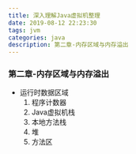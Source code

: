 ```yaml
---
title: 深入理解Java虚拟机整理
date: 2019-08-12 22:23:30
tags: jvm
categories: java
description: 第二章-内存区域与内存溢出
---
```


### 第二章-内存区域与内存溢出

- 运行时数据区域
  1. 程序计数器
  2. Java虚拟机栈
  3. 本地方法栈
  4. 堆
  5. 方法区

<!-- more -->

